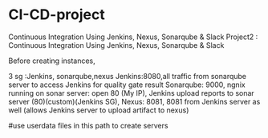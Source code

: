 # CI-CD-project
 Continuous Integration Using Jenkins, Nexus, Sonarqube &amp; Slack
Project2 :  Continuous Integration Using Jenkins, Nexus, Sonarqube & Slack
 
 
Before creating instances,

3 sg :Jenkins, sonarqube,nexus
Jenkins:8080,all traffic from sonarqube server to access Jenkins for quality gate result
Sonarqube: 9000, ngnix running on sonar server: open 80 (My IP), Jenkins upload reports to sonar server  (80)(custom)(Jenkins SG), 
Nexus: 8081, 8081 from Jenkins server as well (allows Jenkins server to upload artifact to nexus)

#use userdata files in this path to create servers


